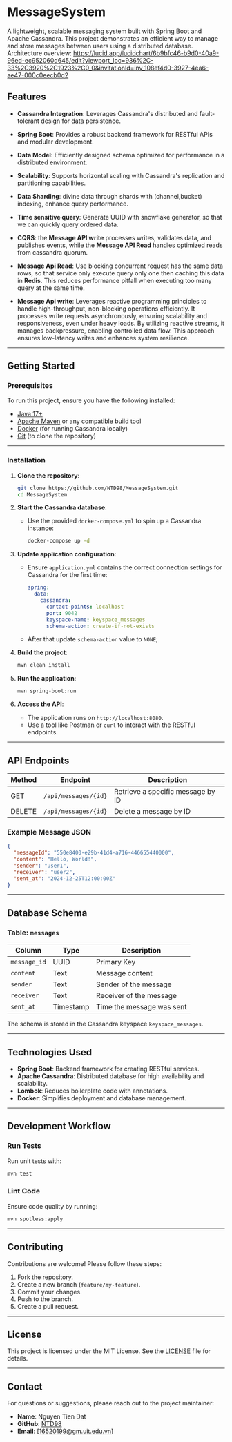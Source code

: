 
# MessageSystem

A lightweight, scalable messaging system built with Spring Boot and Apache Cassandra. This project demonstrates an efficient way to manage and store messages between users using a distributed database.
Architecture overview: https://lucid.app/lucidchart/6b9bfc46-b9d0-40a9-96ed-ec952060d645/edit?viewport_loc=936%2C-33%2C3920%2C1923%2C0_0&invitationId=inv_108ef4d0-3927-4ea6-ae47-000c0eecb0d2
## Features

- **Cassandra Integration**: Leverages Cassandra's distributed and fault-tolerant design for data persistence.
- **Spring Boot**: Provides a robust backend framework for RESTful APIs and modular development.
- **Data Model**: Efficiently designed schema optimized for performance in a distributed environment.
- **Scalability**: Supports horizontal scaling with Cassandra's replication and partitioning capabilities.

- **Data Sharding**: divine data through shards with (channel,bucket) indexing, enhance query performance.
- **Time sensitive query**: Generate UUID with snowflake generator, so that we can quickly query ordered data.
- **CQRS**: the **Message API write** processes writes, validates data, and publishes events, while the **Message API Read** handles optimized reads from cassandra quorum.
- **Message Api Read**: Use blocking concurrent request has the same data rows, so that service only execute query only one then caching this data in **Redis**. This reduces performance pitfall when executing too many query at the same time.
- **Message Api write**: Leverages reactive programming principles to handle high-throughput, non-blocking operations efficiently. It processes write requests asynchronously, ensuring scalability and responsiveness, even under heavy loads. By utilizing reactive streams, it manages backpressure, enabling controlled data flow. This approach ensures low-latency writes and enhances system resilience.
---

## Getting Started

### Prerequisites

To run this project, ensure you have the following installed:

- [Java 17+](https://adoptopenjdk.net/)
- [Apache Maven](https://maven.apache.org/) or any compatible build tool
- [Docker](https://www.docker.com/) (for running Cassandra locally)
- [Git](https://git-scm.com/) (to clone the repository)

---

### Installation

1. **Clone the repository**:
   ```bash
   git clone https://github.com/NTD98/MessageSystem.git
   cd MessageSystem
   ```

2. **Start the Cassandra database**:
    - Use the provided `docker-compose.yml` to spin up a Cassandra instance:
      ```bash
      docker-compose up -d
      ```

3. **Update application configuration**:
    - Ensure `application.yml` contains the correct connection settings for Cassandra for the first time:
      ```yaml
      spring:
        data:
          cassandra:
            contact-points: localhost
            port: 9042
            keyspace-name: keyspace_messages
            schema-action: create-if-not-exists
      ```
   - After that update `schema-action` value to `NONE`;
4. **Build the project**:
   ```bash
   mvn clean install
   ```

5. **Run the application**:
   ```bash
   mvn spring-boot:run
   ```

6. **Access the API**:
    - The application runs on `http://localhost:8080`.
    - Use a tool like Postman or `curl` to interact with the RESTful endpoints.

---

## API Endpoints

| Method | Endpoint                  | Description                       |
|--------|---------------------------|-----------------------------------|
| GET    | `/api/messages/{id}`      | Retrieve a specific message by ID||
| DELETE | `/api/messages/{id}`      | Delete a message by ID           |

### Example Message JSON
```json
{
  "messageId": "550e8400-e29b-41d4-a716-446655440000",
  "content": "Hello, World!",
  "sender": "user1",
  "receiver": "user2",
  "sent_at": "2024-12-25T12:00:00Z"
}
```

---

## Database Schema

### Table: `messages`

| Column         | Type    | Description                     |
|----------------|---------|---------------------------------|
| `message_id`   | UUID    | Primary Key                     |
| `content`      | Text    | Message content                 |
| `sender`       | Text    | Sender of the message           |
| `receiver`     | Text    | Receiver of the message         |
| `sent_at`      | Timestamp | Time the message was sent       |

The schema is stored in the Cassandra keyspace `keyspace_messages`.

---

## Technologies Used

- **Spring Boot**: Backend framework for creating RESTful services.
- **Apache Cassandra**: Distributed database for high availability and scalability.
- **Lombok**: Reduces boilerplate code with annotations.
- **Docker**: Simplifies deployment and database management.

---

## Development Workflow

### Run Tests
Run unit tests with:
```bash
mvn test
```

### Lint Code
Ensure code quality by running:
```bash
mvn spotless:apply
```

---

## Contributing

Contributions are welcome! Please follow these steps:

1. Fork the repository.
2. Create a new branch (`feature/my-feature`).
3. Commit your changes.
4. Push to the branch.
5. Create a pull request.

---

## License

This project is licensed under the MIT License. See the [LICENSE](LICENSE) file for details.

---

## Contact

For questions or suggestions, please reach out to the project maintainer:

- **Name**: Nguyen Tien Dat
- **GitHub**: [NTD98](https://github.com/NTD98)
- **Email**: [16520199@gm.uit.edu.vn]
